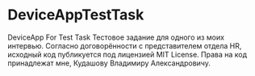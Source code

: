 # DeviceAppTestTask
DeviceApp For Test Task
Тестовое задание для одного из моих интервью.
Согласно договорённости с представителем отдела HR,
исходный код публикуется под лицензией MIT License.
Права на код принадлежат мне, Кудашову Владимиру Александровичу.